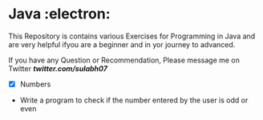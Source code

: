 # Java :electron:
This Repository is contains various Exercises for Programming in Java and are very helpful ifyou are a beginner and in yor journey to advanced.

If you have any Question or Recommendation, Please message me on Twitter __*twitter.com/sulabh07*__

- [x] Numbers
* Write a program to check if the number entered by the user is odd or even

